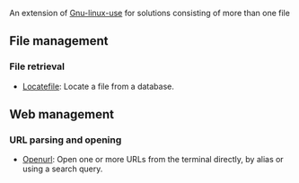 
An extension of [Gnu-linux-use](https://github.com/computingfoundation/gnu-linux-use) for solutions consisting of more than one file

## File management

### File retrieval

* [Locatefile](https://github.com/computingfoundation/gnu-linux-use.packaged-solutions/tree/master/file_management/file_retrieval/locatefile#locatefile): Locate a file from a database.

## Web management

### URL parsing and opening

* [Openurl](https://github.com/computingfoundation/gnu-linux-use.packaged-solutions/tree/master/web_management/url_parsing_and_opening/openurl#openurl): Open one or more URLs from the terminal directly, by alias or using a search query.

